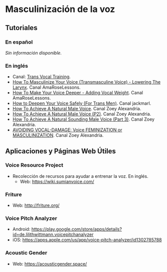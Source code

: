 # Masculinización de la voz

## Tutoriales

### En español

_Sin información disponible._

### En inglés
* Canal: [Trans Vocal Training](https://www.youtube.com/user/scootergoat01).
* [How To Masculinize Your Voice (Transmasculine Voice) - Lowering The Larynx]((https://www.youtube.com/watch?v=F9kWcvHAa8w&feature=youtu.be)). Canal AmaRoseLessons.
* [How To Make Your Voice Deeper - Adding Vocal Weight](https://youtu.be/BFmOrsHEwyU). Canal AmaRoseLessons.
* [How to Deepen Your Voice Safely (For Trans Men)](https://www.youtube.com/watch?v=Ud_ZmEwZLcI). Canal jackmarl.
* [How To Achieve A Natural Male Voice](https://youtu.be/8Tw2ff_koPI). Canal Zoey Alexandria.
* [How To Achieve A Natural Male Voice (P2)](https://youtu.be/E1LpFwCrSBc). Canal Zoey Alexandria.
* [How To Achieve A Natural Sounding Male Voice (Part 3)](https://youtu.be/6xUs4BNwRhM). Canal Zoey Alexandria.
* [AVOIDING VOCAL-DAMAGE: Voice FEMINIZATION or MASCULINIZATION](https://youtu.be/UC_XEY6I2KU). Canal Zoey Alexandria.

## Aplicaciones y Páginas Web Útiles

### Voice Resource Project
* Recolección de recursos para ayudar a entrenar la voz. En inglés.
  * Web: https://wiki.sumianvoice.com/

### Friture
* Web: http://friture.org/

### Voice Pitch Analyzer
* Android: https://play.google.com/store/apps/details?id=de.lilithwittmann.voicepitchanalyzer
* iOS: https://apps.apple.com/us/app/voice-pitch-analyzer/id1302785788

### Acoustic Gender
* Web: https://acousticgender.space/
